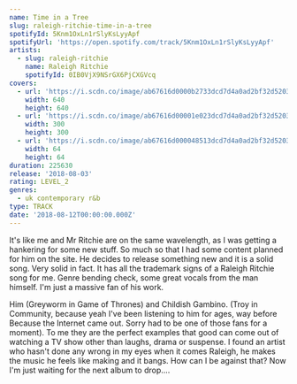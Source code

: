 ```yaml
---
name: Time in a Tree
slug: raleigh-ritchie-time-in-a-tree
spotifyId: 5Knm1OxLn1rSlyKsLyyApf
spotifyUrl: 'https://open.spotify.com/track/5Knm1OxLn1rSlyKsLyyApf'
artists:
  - slug: raleigh-ritchie
    name: Raleigh Ritchie
    spotifyId: 0IB0VjX9NSrGX6PjCXGVcq
covers:
  - url: 'https://i.scdn.co/image/ab67616d0000b2733dcd7d4a0ad2bf32d5203ae1'
    width: 640
    height: 640
  - url: 'https://i.scdn.co/image/ab67616d00001e023dcd7d4a0ad2bf32d5203ae1'
    width: 300
    height: 300
  - url: 'https://i.scdn.co/image/ab67616d000048513dcd7d4a0ad2bf32d5203ae1'
    width: 64
    height: 64
duration: 225630
release: '2018-08-03'
rating: LEVEL_2
genres:
  - uk contemporary r&b
type: TRACK
date: '2018-08-12T00:00:00.000Z'
---
```

It's like me and Mr Ritchie are on the same wavelength, as I was getting a hankering for some
new stuff. So much so that I had some content planned for him on the site. He decides to
release something new and it is a solid song. Very solid in fact. It has all the trademark
signs of a Raleigh Ritchie song for me. Genre bending check, some great vocals from the man
himself. I'm just a massive fan of his work.

Him (Greyworm in Game of Thrones) and Childish Gambino. (Troy in Community, because yeah
I've been listening to him for ages, way before Because the Internet came out. Sorry had
to be one of those fans for a moment). To me they are the perfect examples that good can
come out of watching a TV show other than laughs, drama or suspense. I found an artist
who hasn't done any wrong in my eyes when it comes Raleigh, he makes the music he feels
like making and it bangs. How can I be against that? Now I'm just waiting for the next
album to drop....


